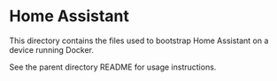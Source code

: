 # Home Assistant

This directory contains the files used to bootstrap Home
Assistant on a device running Docker.

See the parent directory README for usage instructions.

